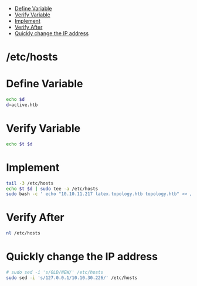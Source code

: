 - [Define Variable](#define-variable)
- [Verify Variable](#verify-variable)
- [Implement](#implement)
- [Verify After](#verify-after)
- [Quickly change the IP address](#quickly-change-the-ip-address)

# /etc/hosts
# Define Variable
```sh
echo $d
d=active.htb
```

# Verify Variable
```sh
echo $t $d
```

# Implement
```sh
tail -3 /etc/hosts
echo $t $d | sudo tee -a /etc/hosts
sudo bash -c ' echo "10.10.11.217 latex.topology.htb topology.htb" >> /etc/hosts'
```

# Verify After
```sh
nl /etc/hosts
```

# Quickly change the IP address
```sh
# sudo sed -i 's/OLD/NEW/' /etc/hosts
sudo sed -i 's/127.0.0.1/10.10.30.226/' /etc/hosts
```